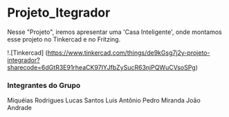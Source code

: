 # Projeto_Itegrador

Nesse "Projeto", iremos apresentar uma 'Casa Inteligente', onde montamos esse projeto no Tinkercad e no Fritzing.

!.[Tinkercad] (https://www.tinkercad.com/things/de9kGsg7j2y-projeto-integrador?sharecode=6dGtR3E91rheaCK97IYJfbZySucR63njPQWuCVsoSPg)

### Integrantes do Grupo 
Miquéias Rodrigues 
Lucas Santos 
Luis Antônio 
Pedro Miranda
João Andrade

